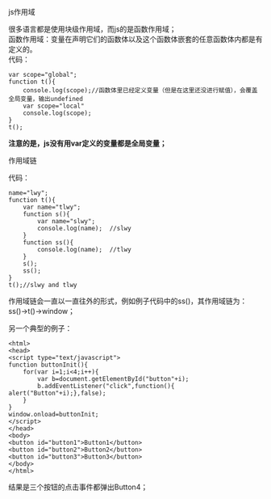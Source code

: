 js作用域

很多语言都是使用块级作用域，而js的是函数作用域；  
函数作用域：变量在声明它们的函数体以及这个函数体嵌套的任意函数体内都是有定义的。  
代码：  

	var scope="global";  
	function t(){  
	    console.log(scope);//函数体里已经定义变量（但是在这里还没进行赋值），会覆盖全局变量，输出undefined  
	    var scope="local"  
	    console.log(scope);  
	}  
	t(); 


**注意的是，js没有用var定义的变量都是全局变量；**   



作用域链  

代码：  

	name="lwy";  
	function t(){  
	    var name="tlwy";  
	    function s(){  
	        var name="slwy";  
	        console.log(name);  //slwy
	    }  
	    function ss(){  
	        console.log(name);  //tlwy
	    }  
	    s();  
	    ss();  
	}  
	t();//slwy and tlwy
	
	
作用域链会一直以一直往外的形式，例如例子代码中的ss()，其作用域链为：ss()->t()->window；  


另一个典型的例子：  

	<html>  
	<head>  
	<script type="text/javascript">  
	function buttonInit(){  
	    for(var i=1;i<4;i++){  
	        var b=document.getElementById("button"+i);  
	        b.addEventListener("click",function(){ alert("Button"+i);},false);  
	    }  
	}  
	window.onload=buttonInit;  
	</script>  
	</head>  
	<body>  
	<button id="button1">Button1</button>  
	<button id="button2">Button2</button>  
	<button id="button3">Button3</button>  
	</body>  
	</html>  
	
结果是三个按钮的点击事件都弹出Button4；   








